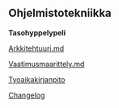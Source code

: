 ## Ohjelmistotekniikka 

**Tasohyppelypeli**


[Arkkitehtuuri.md](https://github.com/ElisaMero/ot_harjoitustyo/blob/master/dokumentaatio/arkkitehtuuri.md)

[Vaatimusmaarittely.md](https://github.com/ElisaMero/ot_harjoitustyo/blob/master/dokumentaatio/vaatimusmaarittely.md)

[Tyoaikakirjanpito](https://github.com/ElisaMero/ot_harjoitustyo/blob/master/dokumentaatio/tyoaikakirjanpito.md)

[Changelog](https://github.com/ElisaMero/ot_harjoitustyo/blob/master/dokumentaatio/changelog.md)




